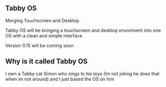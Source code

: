 ## Tabby OS
Merging Touchscreen and Desktop



Tabby OS will be bringing a touchscreen and desktop envoirment into one OS with a clean and simple interface



Version 0.15 will be coming soon


## Why is it called Tabby OS
I own a Tabby cat Simon who sings to his toys (Im not joking he does that when im not around) and I just based the OS on him
